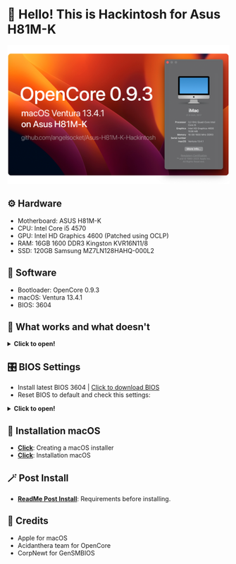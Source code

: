 # 👋 Hello! This is Hackintosh for Asus H81M-K
![Banner](Files/Banner.png)
## ⚙️ Hardware
- Motherboard: ASUS H81M-K
- CPU: Intel Core i5 4570
- GPU: Intel HD Graphics 4600 (Patched using OCLP)
- RAM: 16GB 1600 DDR3 Kingston KVR16N11/8
- SSD: 120GB Samsung MZ7LN128HAHQ-000L2

## 💾 Software
- Bootloader: OpenCore 0.9.3
- macOS: Ventura 13.4.1
- BIOS: 3604

## 📃 What works and what doesn't

<details>
<summary><strong> Click to open! </strong></summary>
<br>
  
> ### Hardware

- 🟢 - Fully working
- 🟠 - Partially working
- 🔴 - Not working

| Feature                              | Status | Dependency          |
| :----------------------------------- | ------ | ------------------- |
| Graphics (HD 4600)                   | 🟢  | `WhateverGreen.kext` & OCLP 0.6.7 |
| Sound (ALC887)                       | 🟢  | `AppleALC.kext` & alcid=53 |
| USB Ports                            | 🟢  | Native |
| Ethernet                             | 🟢  | `RealtekRTL8111.kext` | 
| Sleep                                | 🟢  | Native |
| VGA Port                             | 🔴  | Does not exist on real apple computers |

> ### macOS Continuity

| Feature                              | Status | Dependency          |
| :----------------------------------- | ------ | ------------------- |
| iCloud, iMessage, FaceTime           | 🟢   | Whitelisted Apple ID, Valid SMBIOS  |
| Time Machine                         | 🟢   | Native  |
| AirDrop                              | 🟠   | Needed WiFi and Bluetooth  |
</details>

## 🎛 BIOS Settings
- Install latest BIOS 3604 | [Click to download BIOS](https://www.asus.com/supportonly/h81m-k/helpdesk_bios/)
- Reset BIOS to default and check this settings:

<details>
<summary><strong> Click to open! </strong></summary>
<br>
  
> ### BIOS Settings

| Setting                              | Option |
| :----------------------------------- | ------ |
| CSM                                  | Disabled |
| iGPU Memory                          | 96MB |
| CPU MSR Lock                         | Disabled |
| Sata Configuration                   | AHCI | 
| USB Mode                             | Smart Auto |
| VGA Port                             | Disabled |
| Secure Boot                          | Other OS |
</details>
  
## 💽 Installation macOS
- [**Click**](https://dortania.github.io/OpenCore-Install-Guide/installer-guide/): Creating a macOS installer
- [**Click**](https://dortania.github.io/OpenCore-Install-Guide/installation/installation-process.html): Installation macOS

## 🪄 Post Install
- [**ReadMe Post Install**](/Files/PostInstall.md): Requirements before installing.

## 💖 Credits
- Apple for macOS
- Acidanthera team for OpenCore
- CorpNewt for GenSMBIOS
